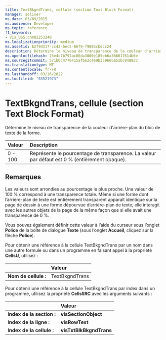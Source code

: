```yaml
---
title: TextBkgndTrans, cellule (section Text Block Format)
manager: soliver
ms.date: 03/09/2015
ms.audience: Developer
ms.topic: reference
f1_keywords:
- Vis_DSS.chm82253240
ms.localizationpriority: medium
ms.assetid: b2f9d317-cc42-bec5-66f9-f988bcbdcc24
description: Détermine le niveau de transparence de la couleur d'arrière-plan du bloc de texte de la forme.
ms.openlocfilehash: 25e4c7b797ac86da3000e185eb6a366017614b6e
ms.sourcegitcommit: 571b0c4770415afb62c4e9b35960ba51bc94893c
ms.translationtype: MT
ms.contentlocale: fr-FR
ms.lasthandoff: 03/16/2022
ms.locfileid: "63521973"
---
```

# <a name="textbkgndtrans-cell-text-block-format-section"></a>TextBkgndTrans, cellule (section Text Block Format)

Détermine le niveau de transparence de la couleur d'arrière-plan du bloc de texte de la forme.
  
|**Valeur**|**Description**|
|:-----|:-----|
|0 - 100  <br/> |Représente le pourcentage de transparence. La valeur par défaut est 0 % (entièrement opaque). |
   
## <a name="remarks"></a>Remarques

Les valeurs sont arrondies au pourcentage le plus proche. Une valeur de 100 % correspond à une transparence totale. Même si une forme dont l’arrière-plan de texte est entièrement transparent apparaît identique sur la page de dessin à une forme dépourvue d’arrière-plan de texte, elle interagit avec les autres objets de la page de la même façon que si elle avait une transparence de 0 %.
  
Vous pouvez également définir cette valeur à l’aide du curseur sous l’onglet **Police** de la boîte de dialogue **Texte** (sous l’onglet **Accueil**, cliquez sur la flèche **Police**). 
  
Pour obtenir une référence à la cellule TextBkgndTrans par un nom dans une autre formule ou dans un programme en faisant appel à la propriété **CellsU**, utilisez : 
  
||Valeur |
|:-----|:-----|
|**Nom de cellule :**  <br/> |TextBkgndTrans  <br/> |
   
Pour obtenir une référence à la cellule TextBkgndTrans par index dans un programme, utilisez la propriété **CellsSRC** avec les arguments suivants : 
  
||Valeur |
|:-----|:-----|
|**Index de la section :**  <br/> |**visSectionObject** <br/> |
|**Index de la ligne :**  <br/> |**visRowText** <br/> |
|**Index de la cellule :**  <br/> |**visTxtBlkBkgndTrans** <br/> |
   

